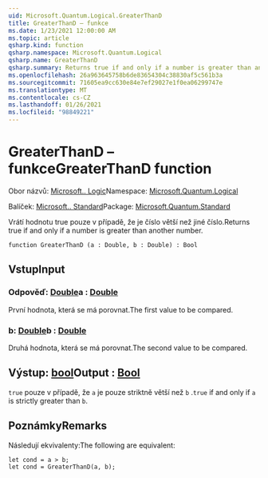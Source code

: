 ```yaml
---
uid: Microsoft.Quantum.Logical.GreaterThanD
title: GreaterThanD – funkce
ms.date: 1/23/2021 12:00:00 AM
ms.topic: article
qsharp.kind: function
qsharp.namespace: Microsoft.Quantum.Logical
qsharp.name: GreaterThanD
qsharp.summary: Returns true if and only if a number is greater than another number.
ms.openlocfilehash: 26a963645758b6de83654304c38830af5c561b3a
ms.sourcegitcommit: 71605ea9cc630e84e7ef29027e1f0ea06299747e
ms.translationtype: MT
ms.contentlocale: cs-CZ
ms.lasthandoff: 01/26/2021
ms.locfileid: "98849221"
---
```

# <a name="greaterthand-function"></a><span data-ttu-id="4b72b-102">GreaterThanD – funkce</span><span class="sxs-lookup"><span data-stu-id="4b72b-102">GreaterThanD function</span></span>

<span data-ttu-id="4b72b-103">Obor názvů: [Microsoft.. Logic](xref:Microsoft.Quantum.Logical)</span><span class="sxs-lookup"><span data-stu-id="4b72b-103">Namespace: [Microsoft.Quantum.Logical](xref:Microsoft.Quantum.Logical)</span></span>

<span data-ttu-id="4b72b-104">Balíček: [Microsoft.. Standard](https://nuget.org/packages/Microsoft.Quantum.Standard)</span><span class="sxs-lookup"><span data-stu-id="4b72b-104">Package: [Microsoft.Quantum.Standard](https://nuget.org/packages/Microsoft.Quantum.Standard)</span></span>


<span data-ttu-id="4b72b-105">Vrátí hodnotu true pouze v případě, že je číslo větší než jiné číslo.</span><span class="sxs-lookup"><span data-stu-id="4b72b-105">Returns true if and only if a number is greater than another number.</span></span>

```qsharp
function GreaterThanD (a : Double, b : Double) : Bool
```


## <a name="input"></a><span data-ttu-id="4b72b-106">Vstup</span><span class="sxs-lookup"><span data-stu-id="4b72b-106">Input</span></span>

### <a name="a--double"></a><span data-ttu-id="4b72b-107">Odpověď: [Double](xref:microsoft.quantum.lang-ref.double)</span><span class="sxs-lookup"><span data-stu-id="4b72b-107">a : [Double](xref:microsoft.quantum.lang-ref.double)</span></span>

<span data-ttu-id="4b72b-108">První hodnota, která se má porovnat.</span><span class="sxs-lookup"><span data-stu-id="4b72b-108">The first value to be compared.</span></span>


### <a name="b--double"></a><span data-ttu-id="4b72b-109">b: [Double](xref:microsoft.quantum.lang-ref.double)</span><span class="sxs-lookup"><span data-stu-id="4b72b-109">b : [Double](xref:microsoft.quantum.lang-ref.double)</span></span>

<span data-ttu-id="4b72b-110">Druhá hodnota, která se má porovnat.</span><span class="sxs-lookup"><span data-stu-id="4b72b-110">The second value to be compared.</span></span>



## <a name="output--bool"></a><span data-ttu-id="4b72b-111">Výstup: [bool](xref:microsoft.quantum.lang-ref.bool)</span><span class="sxs-lookup"><span data-stu-id="4b72b-111">Output : [Bool](xref:microsoft.quantum.lang-ref.bool)</span></span>

<span data-ttu-id="4b72b-112">`true` pouze v případě, že `a` je pouze striktně větší než `b` .</span><span class="sxs-lookup"><span data-stu-id="4b72b-112">`true` if and only if `a` is strictly greater than `b`.</span></span>

## <a name="remarks"></a><span data-ttu-id="4b72b-113">Poznámky</span><span class="sxs-lookup"><span data-stu-id="4b72b-113">Remarks</span></span>

<span data-ttu-id="4b72b-114">Následují ekvivalenty:</span><span class="sxs-lookup"><span data-stu-id="4b72b-114">The following are equivalent:</span></span>

```qsharp
let cond = a > b;
let cond = GreaterThanD(a, b);
```